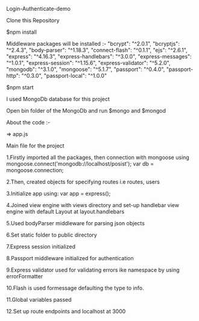 Login-Authenticate-demo

Clone this Repository

$npm install

Middleware packages will be installed :- "bcrypt": "^2.0.1", "bcryptjs": "^2.4.3", "body-parser": "^1.18.3", "connect-flash": "^0.1.1", "ejs": "^2.6.1", "express": "^4.16.3", "express-handlebars": "^3.0.0", "express-messages": "^1.0.1", "express-session": "^1.15.6", "express-validator": "^5.2.0", "mongodb": "^3.1.0", "mongoose": "^5.1.7", "passport": "^0.4.0", "passport-http": "^0.3.0", "passport-local": "^1.0.0"

$npm start

I used MongoDb database for this project

Open bin folder of the MongoDb and run $mongo and $mongod

About the code :-

=> app.js

Main file for the project

1.Firstly imported all the packages, then connection with mongoose using mongoose.connect('mongodb://localhost/posist'); var db = mongoose.connection;

2.Then, created objects for specifying routes i.e routes, users

3.Initialize app using: var app = express();

4.Joined view engine with views directory and set-up handlebar view engine with default Layout at layout.handlebars

5.Used bodyParser middleware for parsing json objects

6.Set static folder to public directory

7.Express session initialized

8.Passport middleware initialized for authentication

9.Express validator used for validating errors ike namespace by using errorFormatter

10.Flash is used formessage defaulting the type to info.

11.Global variables passed

12.Set up route endpoints and localhost at 3000